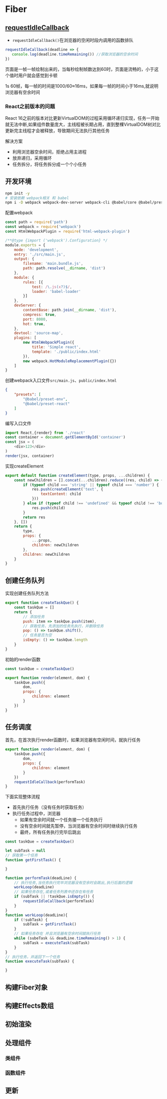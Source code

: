 # Fiber
 ## [requestIdleCallback](https://developer.mozilla.org/zh-CN/docs/Web/API/Window/requestIdleCallback)
* `requestIdleCallback()`在浏览器的空闲时段内调用的函数排队
```js
requestIdleCallback(deadline => {
   console.log(deadline.timeRemaining()) //获取浏览器的空余时间 
})
```
页面是一帧一帧绘制出来的，当每秒绘制帧数达到60时，页面是流畅的，小于这个值时用户就会感觉到卡顿

1s 60帧，每一帧的时间是1000/60≈16ms，如果每一帧的时间小于16ms,就说明浏览器有空余时间

### React之前版本的问题

React 16之前的版本对比更新VirtualDOM的过程采用循环递归实现，任务一开始就无法中断,如果组件数量庞大，主线程被长期占用，直到整棵VirtualDOM树对比更新完主线程才会被释放，导致期间无法执行其他任务

解决方案 
* 利用浏览器空余时间，拒绝占用主进程
* 放弃递归，采用循环
* 任务拆分，将任务拆分成一个个小任务

## 开发环境
``` bash
npm init -y
# 安装依赖 webpack相关 和 babel
npm i -D webpack webpack-dev-server webpack-cli @babel/core @babel/preset-env @babel/preset-react babel-loader html-webpack-plugin
```
配置webpack
```js
const path = require('path')
const webpack = require('webpack')
const HtmlWebpackPlugin = require('html-webpack-plugin')

/**@type {import ('webpack').Configuration} */
module.exports = {
    mode: 'development',
    entry: './src/main.js',
    output: {
        filename: 'main.bundle.js',
        path: path.resolve(__dirname, 'dist')
    },
    module: {
        rules: [{
            test: /\.js(x?)$/,
            loader: 'babel-loader'
        }]
    },
    devServer: {
        contentBase: path.join(__dirname, 'dist'),
        compress: true,
        port: 8080,
        hot: true,
    },
    devtool: 'source-map',
    plugins: [
        new HtmlWebpackPlugin({
            title: 'Simple react',
            template: './public/index.html'
        }),
        new webpack.HotModuleReplacementPlugin({})
    ]
}
```
创建webpack入口文件`src/main.js`、`public/index.html`
```json
{
    "presets": [
        "@babel/preset-env",
        "@babel/preset-react"
    ]
}
```
编写入口文件
```js
import React,{render} from './react'
const container = document.getElementById('container')
const jsx = (
    <div>123</div>
)
render(jsx, container)
```
实现createElement
```js
export default function createElement(type, props, ...children) {
    const newChildren = [].concat(...children).reduce((res, child) => {
        if (typeof child === 'string' || typeof child === 'number') {
            res.push(createElement('text', {
                textContent: child
            }))
        } else if (typeof child !== 'undefined' && typeof child !== 'boolean' && child !== null) {
            res.push(child)
        }
        return res
    }, [])
    return {
        type,
        props: {
            ...props,
            children: newChildren
        },
        children: newChildren
    }
}
```
## 创建任务队列
实现创建任务队列方法
```js
export function createTaskQue() {
    const taskQue = []
    return {
        // 添加任务
        push: item => taskQue.push(item),
        // 获取任务，先添加的任务先执行，并删除任务
        pop: () => taskQue.shift(),
        // 任务是否为空
        isEmpty: () => taskQue.length
    }
}
```
初始的render函数
```js
const taskQue = createTaskQue()

export function render(element, dom) {
    taskQue.push({
        dom,
        props: {
            children: element
        }
    })
}
```
## 任务调度
首先，在首次执行render函数时，如果浏览器有空闲时间，就执行任务
```js
export function render(element, dom) {
    taskQue.push({
        dom,
        props: {
            children: element
        }
    })
    requestIdleCallback(performTask)
}
```
下面实现整体流程
* 首先执行任务（没有任务时获取任务）
* 执行任务过程中，浏览器
  * 如果有空余时间就一个任务接一个任务执行
  * 没有空余时间就先暂停，当浏览器有空余时间时继续执行任务
  * 最终，所有任务执行完毕后跳出
```js
const taskQue = createTaskQue()

let subTask = null
// 获取第一个任务
function getFirstTask() {

}

function performTask(deadLine) {
    // 执行任务,当任务执行完毕浏览器没有空余时会跳出,执行后面的逻辑
    workLoop(deadLine)
    // 如果任务存在,或者任务列表中还存在有任务
    if (subTask || !taskQue.isEmpty()) {
        requestIdleCallback(performTask)
    }
}
function workLoop(deadLine){
    if (!subTask) {
        subTask = getFirstTask()
    }
    // 如果任务存在 并且浏览器有空余时间就执行任务
    while (subeTask && deadLine.timeRemaining() > 1) {
        subTask = executeTask(subTask)
    }
}
// 执行任务，并返回下一个任务
function executeTask(subTask) {

}
```
## 构建Fiber对象
## 构建Effects数组
## 初始渲染
## 处理组件
### 类组件
### 函数组件
## 更新